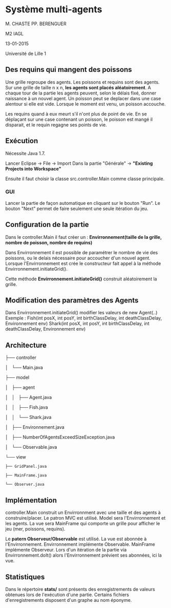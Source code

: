 # Système multi-agents

M. CHASTE
PP. BERENGUER

M2 IAGL

13-01-2015

Université de Lille 1

## Des requins qui mangent des poissons

Une grille regroupe des agents. Les poissons et requins sont des agents.
Sur une grille de taille n x n, **les agents sont placés aléatoirement**.
A chaque tour de la partie les agents peuvent, selon le délais fixé, donner naissance à un nouvel agent.
Un poisson peut se deplacer dans une case alentour si elle est vide.
Lorsque le moment est venu, un poisson accouche.

Les requins quand à eux meurt s'il n'ont plus de point de vie.
En se déplaçant sur une case contenant un poisson, le poisson est mangé il disparait, et le requin regagne ses points de vie.

## Exécution

Nécessite Java 1.7.

Lancer Eclipse -> File -> Import
Dans la partie "Générale" -> **"Existing Projects into Workspace"**

Ensuite il faut choisir la classe src.controller.Main comme classe principale.

### GUI

Lancer la partie de façon automatique en cliquant sur le bouton "Run".
Le bouton "Next" permet de faire seulement une seule itération du jeu.

## Configuration de la partie

Dans le controller.Main il faut créer un :
**Envirronnement(taille de la grille, nombre de poisson, nombre de requins)**

Dans Envirronnement il est possible de paramétrer le nombre de vie des poissons, ou le delais nécessaire pour accoucher d'un nouvel agent.
Lorsque l'Envirronnement est crée le constructeur fait appel à la méthode Envirronnement.initiateGrid().

Cette méthode **Envirronnement.initiateGrid()** construit aléatoirement la grille.

## Modification des paramètres des Agents
Dans Envirronnement.initiateGrid() modifier les valeurs de new Agent(..)
Exemple :
Fish(int posX, int posY, int birthClassDelay, int deathClassDelay, Environnement env)
Shark(int posX, int posY, int birthClassDelay, int deathClassDelay, Environnement env)

## Architecture

├── controller

│   └── Main.java

├── model

│   ├── agent

│   │   ├── Agent.java

│   │   ├── Fish.java

│   │   └── Shark.java

│   ├── Environnement.java

│   ├── NumberOfAgentsExceedSizeException.java

│   └── Observable.java

└── view

    ├── GridPanel.java
    
    ├── MainFrame.java
    
    └── Observer.java
    
## Implémentation

controller.Main construit un Envirronnment avec une taille et des agents à construire/placer.
Le patron MVC est utilisé. Model sera l'Envirronnement et les agents.
La vue sera MainFrame qui comporte un grille pour afficher le jeu (mer, poissons, requins).

Le **patern Observeur/Observable** est utilisé. La vue est abonnée à l'Envirronnement.
Envirronnement implémente Observable.
MainFrame implémente Observeur.
Lors d'un itération de la partie via Envirronnement.doIt() alors l'Envirronnement prévient ses abonnées, ici la vue.

## Statistiques

Dans le répertoire **stats/** sont présents des enregistrements de valeurs obtenues lors de l'exécution d'une partie.
Certains fichiers d'enregistrements disposent d'un graphe au nom éponyme.
